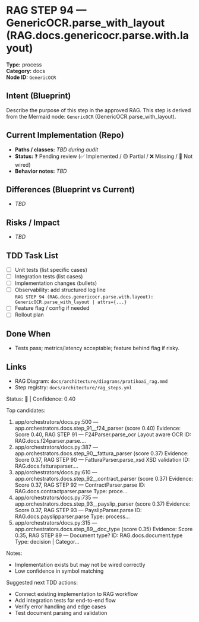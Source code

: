 # RAG STEP 94 — GenericOCR.parse_with_layout (RAG.docs.genericocr.parse.with.layout)

**Type:** process  
**Category:** docs  
**Node ID:** `GenericOCR`

## Intent (Blueprint)
Describe the purpose of this step in the approved RAG. This step is derived from the Mermaid node: `GenericOCR` (GenericOCR.parse_with_layout).

## Current Implementation (Repo)
- **Paths / classes:** _TBD during audit_
- **Status:** ❓ Pending review (✅ Implemented / 🟡 Partial / ❌ Missing / 🔌 Not wired)
- **Behavior notes:** _TBD_

## Differences (Blueprint vs Current)
- _TBD_

## Risks / Impact
- _TBD_

## TDD Task List
- [ ] Unit tests (list specific cases)
- [ ] Integration tests (list cases)
- [ ] Implementation changes (bullets)
- [ ] Observability: add structured log line  
  `RAG STEP 94 (RAG.docs.genericocr.parse.with.layout): GenericOCR.parse_with_layout | attrs={...}`
- [ ] Feature flag / config if needed
- [ ] Rollout plan

## Done When
- Tests pass; metrics/latency acceptable; feature behind flag if risky.

## Links
- RAG Diagram: `docs/architecture/diagrams/pratikoai_rag.mmd`
- Step registry: `docs/architecture/rag_steps.yml`


<!-- AUTO-AUDIT:BEGIN -->
Status: 🔌  |  Confidence: 0.40

Top candidates:
1) app/orchestrators/docs.py:500 — app.orchestrators.docs.step_91__f24_parser (score 0.40)
   Evidence: Score 0.40, RAG STEP 91 — F24Parser.parse_ocr Layout aware OCR
ID: RAG.docs.f24parser.parse....
2) app/orchestrators/docs.py:387 — app.orchestrators.docs.step_90__fattura_parser (score 0.37)
   Evidence: Score 0.37, RAG STEP 90 — FatturaParser.parse_xsd XSD validation
ID: RAG.docs.fatturaparser....
3) app/orchestrators/docs.py:610 — app.orchestrators.docs.step_92__contract_parser (score 0.37)
   Evidence: Score 0.37, RAG STEP 92 — ContractParser.parse
ID: RAG.docs.contractparser.parse
Type: proce...
4) app/orchestrators/docs.py:735 — app.orchestrators.docs.step_93__payslip_parser (score 0.37)
   Evidence: Score 0.37, RAG STEP 93 — PayslipParser.parse
ID: RAG.docs.payslipparser.parse
Type: process...
5) app/orchestrators/docs.py:315 — app.orchestrators.docs.step_89__doc_type (score 0.35)
   Evidence: Score 0.35, RAG STEP 89 — Document type?
ID: RAG.docs.document.type
Type: decision | Categor...

Notes:
- Implementation exists but may not be wired correctly
- Low confidence in symbol matching

Suggested next TDD actions:
- Connect existing implementation to RAG workflow
- Add integration tests for end-to-end flow
- Verify error handling and edge cases
- Test document parsing and validation
<!-- AUTO-AUDIT:END -->